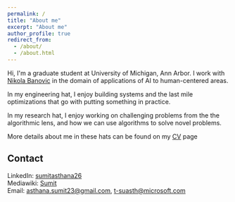 ```yaml
---
permalink: /
title: "About me"
excerpt: "About me"
author_profile: true
redirect_from: 
  - /about/
  - /about.html
---
```


Hi, I'm a graduate student at University of Michigan, Ann Arbor. I work with [Nikola Banovic](http://www.nikolabanovic.net/) in the domain of applications of AI to human-centered areas.

In my engineering hat, I enjoy building systems and the last mile optimizations that go with putting something in practice.

In my research hat, I enjoy working on challenging problems from the the algorithmic lens, and how we can use algorithms to solve novel problems. 

More details about me in these hats can be found on my [CV](/cv) page


Contact
------

LinkedIn: [sumitasthana26](https://www.linkedin.com/in/sumitasthana26/)  
Mediawiki: [Sumit](https://meta.wikimedia.org/wiki/User_talk:Sumit.iitp)  
Email: asthana.sumit23@gmail.com, t-suasth@microsoft.com
